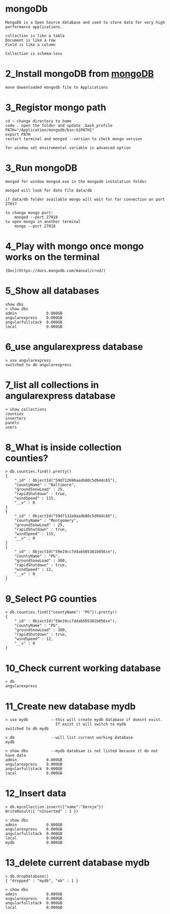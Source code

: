 # mongoDb

    MongoDb is a Open Source database and used to store data for very high performance applications.

    collection is like a table 
    Document is like a row
    Field is like a column

    Collection is schema-less

# 2_Install mongoDB from [mongoDB](https://www.mongodb.com/)

    move dowenloaded mongodb file to Applications

# 3_Registor mongo path

    cd ~ change directory to home
    code . open the folder and update .bash_profile
    PATH="/Application/mongodb/bin:${PATH}"
    export PATH
    restart terminal and mongod --version to check mongo version

    for window set enviromental variable in advanced option

# 3_Run mongoDB

    mongod for window mongod.exe in the mongodb instalation folder

    mongod will look for date file data/db

    if data/db folder available mongo will wait for for connection on port 27017

    to change mongo port:
        mongod --port 27018
    to open mongo in another terminal
        mongo --port 27018

# 4_Play with mongo once mongo works on the terminal
    [Doc](https://docs.mongodb.com/manual/crud/)
    
# 5_Show all databases

    show dbs
    > show dbs
    admin             0.000GB
    angularexpress    0.000GB
    angularfullstack  0.000GB
    local             0.000GB

# 6_use angularexpress database

    > use angularexpress
    switched to db angularexpress
    
# 7_list all collections in angularexpress database

    > show collections
    counties
    inverters
    panels
    users
    
# 8_What is inside collection counties?

    > db.counties.find().pretty()
    {
        "_id" : ObjectId("59d712690aadb80c5d94dc65"),
        "countyName" : "Baltimore",
        "groundSnowLoad" : 25,
        "rapidShutdown" : true,
        "windSpeed" : 115,
        "__v" : 0
    }
    {
        "_id" : ObjectId("59d7132a0aadb80c5d94dc66"),
        "countyName" : "Montgomery",
        "groundSnowLoad" : 25,
        "rapidShutdown" : true,
        "windSpeed" : 115,
        "__v" : 0
    }
    {
        "_id" : ObjectId("59e19cc7ddab505381b056ce"),
        "countyName" : "PG",
        "groundSnowLoad" : 300,
        "rapidShutdown" : true,
        "windSpeed" : 12,
        "__v" : 0
    }

# 9_Select PG counties

    > db.counties.find({"countyName": "PG"}).pretty()
    {
        "_id" : ObjectId("59e19cc7ddab505381b056ce"),
        "countyName" : "PG",
        "groundSnowLoad" : 300,
        "rapidShutdown" : true,
        "windSpeed" : 12,
        "__v" : 0
    }

# 10_Check current working database

    > db
    angularexpress

# 11_Create new database mydb

    > use mydb          --this will create mydb database if doesnt exist. 
                          If exist it will switch to mydb
    switched to db mydb

    > db                --will list current working database
    mydb

    > show dbs          --mydb databsae is not listed because it do not have data
    admin             0.000GB
    angularexpress    0.000GB
    angularfullstack  0.000GB
    local             0.000GB

# 12_Insert data

    > db.mycollection.insert({"name":"Dereje"})
    WriteResult({ "nInserted" : 1 })

    > show dbs
    admin             0.000GB
    angularexpress    0.000GB
    angularfullstack  0.000GB
    local             0.000GB
    mydb              0.000GB

# 13_delete current database mydb

    > db.dropDatabase()
    { "dropped" : "mydb", "ok" : 1 }
    
    > show dbs
    admin             0.000GB
    angularexpress    0.000GB
    angularfullstack  0.000GB
    local             0.000GB